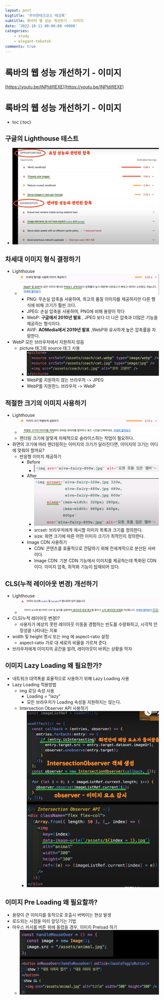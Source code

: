 ```yaml
---
layout: post
bigtitle: '우아한테크코스 테코톡'
subtitle: 록바의 웹 성능 개선하기 - 이미지
date: '2022-10-11 00:00:00 +0900'
categories:
    - study
    - elegant-tekotok
comments: true
---
```


# 록바의 웹 성능 개선하기 - 이미지
[https://youtu.be/INPldifIEXE](https://youtu.be/INPldifIEXE)

# 록바의 웹 성능 개선하기 - 이미지
* toc
{:toc}

## 구글의 Lighthouse 테스트
+ ![img.png](/assets/img/elegant-tekotok/Lighthouse.png)

## 차세대 이미지 형식 결정하기
+ Lighthouse
  + ![img.png](/assets/img/elegant-tekotok/Lighthouse2.png)
    + PNG: 무손실 압축을 사용하여, 최고의 품질 이미지를 제공하지만 다른 형식에 비해 크기가 훨씬 크다.
    + JPEG: 손실 압축을 사용하여, PNG에 비해 용량이 작다
    + WebP: __구글에서 2010년 발표__ , JPEG 보다 더 나은 압축과 더많은 기능을 제공하는 형식이다.
    + AVIF: __AOMedia에서 2019년 발표__ ,WebP와 유사하게 높은 압축률을 자랑한다.
+ WebP 모든 브라우저에서 지원하지 않음
  + picture 태그와 source 태그 사용
    + ![img.png](/assets/img/elegant-tekotok/picture.png)
    + WebP를 지원하지 않는 브라우저 -> JPEG
    + WebP를 지원한느 브라우저 -> WebP

## 적절한 크기의 이미지 사용하기 
+ Lighthouse
  + ![img.png](/assets/img/elegant-tekotok/Lighthouse3.png)
  + 렌더링 크기에 알맞게 자체적으로 슬라이스하는 작업이 필요하다. 
+ 화면의 크기에 따라 렌더링하는 이미지의 크기가 달라진다면, 이미지의 크기는 어디에 맞춰야 할까요?
  + 반응형 이미지 제공하기 
    + Before
      + ![img.png](/assets/img/elegant-tekotok/Before.png)
    + After
      + ![img.png](/assets/img/elegant-tekotok/After.png)
      + srcset: 브라우저에게 제시할 이미지 목록과 크기를 정의한다.
      + size: 화면 크기에 따른 어떤 이미지 크기가 최적인지 정의한다.
    + Image CDN 사용하기
      + CDN: 콘텐츠를 효율적으로 전달하기 위해 전세계적으로 분산된 서버이다.
      + Image CDN: 기본 CDN 기능에서 이미지를 제공하는데 특화된 CDN이다. 이미지 압축, 최적화 기능이 탑재되어 있다.

## CLS(누적 레이아웃 변경) 개선하기
+ Lighthouse
  + ![img.png](/assets/img/elegant-tekotok/Lighthouse4.png)
+ CLS(누적 레이아웃 변경)? 
  +  사용자가 예상치 못한 레이아웃 이동을 경험하는 빈도를 수량화하고, 시각적 안정성을 나타내는 지표
+ width 및 height 명시 또는 img 에 aspect-ratio 설정
  + aspect-ratio 가로 대 세로의 비율을 가르쳐 준다.
+ 브라우저에게 이미지의 공간을 알려, 레이아웃이 바뀌는 상황을 막자

## 이미지 Lazy Loading 왜 필요한가?
+ 네트워크 대역폭을 효율적으로 사용하기 위해 Lazy Loading 사용
+ Lazy Loading 적용방법
  + img 로딩 속성 사용
    + Loading = "lazy" 
    + 모든 브라우저가 Loading 속성을 지원하지는 않는다.
  + Intersection Observer API 사용하기 
    + ![img.png](/assets/img/elegant-tekotok/Observer.png)

## 이미지 Pre Loading 왜 필요할까?
+ 용량이 큰 이미지를 동적으로 호출시 버벅이는 현상 발생
+ 로드되는 시점을 미리 앞당기는 기법
+ 마우스 커서를 버튼 위에 올렸을 경우, 이미지 Preload 하기
  + ![img.png](/assets/img/elegant-tekotok/Preload.png)